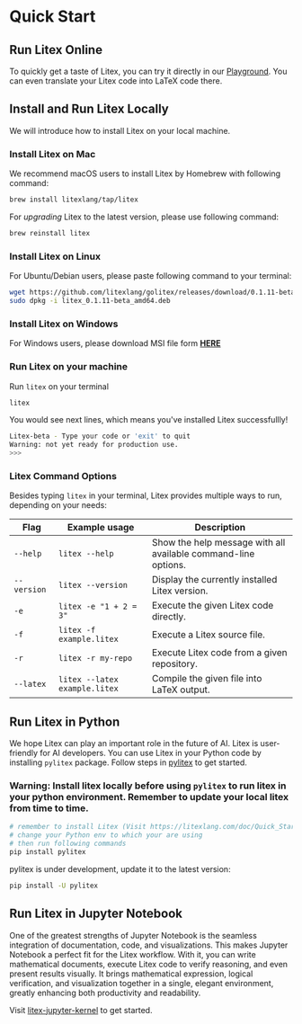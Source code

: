 # Quick Start

## Run Litex Online

To quickly get a taste of Litex, you can try it directly in our [Playground](https://litexlang.com/playground). You can even translate your Litex code into LaTeX code there.

## Install and Run Litex Locally

We will introduce how to install Litex on your local machine.

### Install Litex on Mac

We recommend macOS users to install Litex by Homebrew with following command:

```bash
brew install litexlang/tap/litex
```

For *upgrading* Litex to the latest version, please use following command:

```bash
brew reinstall litex
```

### Install Litex on Linux

For Ubuntu/Debian users, please paste following command to your terminal:

```bash
wget https://github.com/litexlang/golitex/releases/download/0.1.11-beta/litex_0.1.11-beta_amd64.deb
sudo dpkg -i litex_0.1.11-beta_amd64.deb
```

### Install Litex on Windows

For Windows users, please download MSI file form [**HERE**](https://github.com/litexlang/golitex/releases/download/0.1.11-beta/litex_0.1.11-beta_amd64.msi)

### Run Litex on your machine

Run `litex` on your terminal

```bash
litex
```

You would see next lines, which means you've installed Litex successfullly!

```bash
Litex-beta - Type your code or 'exit' to quit
Warning: not yet ready for production use.
>>>
```

### Litex Command Options

Besides typing `litex` in your terminal, Litex provides multiple ways to run, depending on your needs:

| Flag        | Example usage                 | Description                                                    |
| ----------- | ----------------------------- | -------------------------------------------------------------- |
| `--help`    | `litex --help`                | Show the help message with all available command-line options. |
| `--version` | `litex --version`             | Display the currently installed Litex version.                 |
| `-e`        | `litex -e "1 + 2 = 3"`        | Execute the given Litex code directly.                         |
| `-f`        | `litex -f example.litex`      | Execute a Litex source file.                                   |
| `-r`        | `litex -r my-repo`            | Execute Litex code from a given repository.                    |
| `--latex`   | `litex --latex example.litex` | Compile the given file into LaTeX output.                      |

## Run Litex in Python

We hope Litex can play an important role in the future of AI. Litex is user-friendly for AI developers. You can use Litex in your Python code by installing `pylitex` package. Follow steps in [pylitex](https://github.com/litexlang/pylitex) to get started.

### Warning: Install litex locally before using `pylitex` to run litex in your python environment. Remember to update your local litex from time to time.

```bash
# remember to install Litex (Visit https://litexlang.com/doc/Quick_Start for more details) to your machine before install pylitex
# change your Python env to which your are using
# then run following commands
pip install pylitex
```

pylitex is under development, update it to the latest version:

```bash
pip install -U pylitex
```

## Run Litex in Jupyter Notebook

One of the greatest strengths of Jupyter Notebook is the seamless integration of documentation, code, and visualizations. This makes Jupyter Notebook a perfect fit for the Litex workflow. With it, you can write mathematical documents, execute Litex code to verify reasoning, and even present results visually. It brings mathematical expression, logical verification, and visualization together in a single, elegant environment, greatly enhancing both productivity and readability.

Visit [litex-jupyter-kernel](https://github.com/litexlang/litex-jupyter-kernel) to get started.
